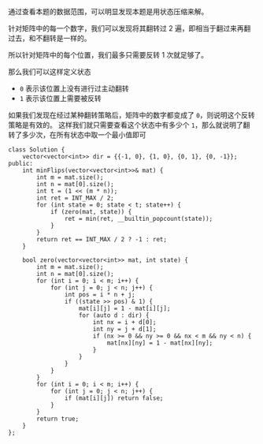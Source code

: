 通过查看本题的数据范围，可以明显发现本题是用状态压缩来解。

针对矩阵中的每一个数字，我们可以发现将其翻转过 2 遍，即相当于翻过来再翻过去，和不翻转是一样的。

所以针对矩阵中的每个位置，我们最多只需要反转 1 次就足够了。

那么我们可以这样定义状态
- `0` 表示该位置上没有进行过主动翻转
- `1` 表示该位置上需要被反转

如果我们发现在经过某种翻转策略后，矩阵中的数字都变成了 `0`，则说明这个反转策略是有效的。
这样我们就只需要查看这个状态中有多少个 `1`，那么就说明了翻转了多少次，在所有状态中取一个最小值即可

```
class Solution {
    vector<vector<int>> dir = {{-1, 0}, {1, 0}, {0, 1}, {0, -1}};
public:
    int minFlips(vector<vector<int>>& mat) {
        int m = mat.size();
        int n = mat[0].size();
        int t = (1 << (m * n));
        int ret = INT_MAX / 2;
        for (int state = 0; state < t; state++) {
            if (zero(mat, state)) {
                ret = min(ret, __builtin_popcount(state));
            }
        }
        return ret == INT_MAX / 2 ? -1 : ret;
    }
    
    bool zero(vector<vector<int>> mat, int state) {
        int m = mat.size();
        int n = mat[0].size();
        for (int i = 0; i < m; i++) {
            for (int j = 0; j < n; j++) {
                int pos = i * n + j;
                if ((state >> pos) & 1) {
                    mat[i][j] = 1 - mat[i][j];
                    for (auto d : dir) {
                        int nx = i + d[0];
                        int ny = j + d[1];
                        if (nx >= 0 && ny >= 0 && nx < m && ny < n) {
                            mat[nx][ny] = 1 - mat[nx][ny];
                        }
                    }
                }
            }
        }
        for (int i = 0; i < m; i++) {
            for (int j = 0; j < n; j++) {
                if (mat[i][j]) return false;
            }
        }
        return true;
    }
};
```

